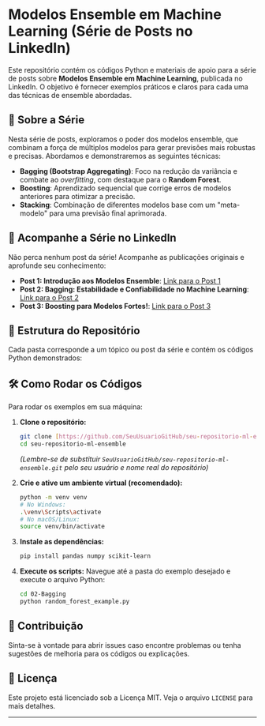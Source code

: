 # Modelos Ensemble em Machine Learning (Série de Posts no LinkedIn)

Este repositório contém os códigos Python e materiais de apoio para a série de posts sobre **Modelos Ensemble em Machine Learning**, publicada no LinkedIn. O objetivo é fornecer exemplos práticos e claros para cada uma das técnicas de ensemble abordadas.

## 🚀 Sobre a Série

Nesta série de posts, exploramos o poder dos modelos ensemble, que combinam a força de múltiplos modelos para gerar previsões mais robustas e precisas. Abordamos e demonstraremos as seguintes técnicas:

* **Bagging (Bootstrap Aggregating)**: Foco na redução da variância e combate ao *overfitting*, com destaque para o **Random Forest**.
* **Boosting**: Aprendizado sequencial que corrige erros de modelos anteriores para otimizar a precisão.
* **Stacking**: Combinação de diferentes modelos base com um "meta-modelo" para uma previsão final aprimorada.

## 🔗 Acompanhe a Série no LinkedIn

Não perca nenhum post da série! Acompanhe as publicações originais e aprofunde seu conhecimento:

* **Post 1: Introdução aos Modelos Ensemble**: [Link para o Post 1](https://www.linkedin.com/feed/update/urn:li:activity:7336518449797464064/)
* **Post 2: Bagging: Estabilidade e Confiabilidade no Machine Learning**: [Link para o Post 2](https://www.linkedin.com/posts/tiago-valaski_bagging-a-t%C3%A9cnica-que-transforma-modelos-activity-7339378908603035648-tTfa?utm_source=share&utm_medium=member_desktop&rcm=ACoAAC9Bc58Bz_Q_v7MsbbhHEA__1LSAbZuLIg8)
* **Post 3: Boosting para Modelos Fortes!**: [Link para o Post 3](https://www.linkedin.com/posts/tiago-valaski_decifrado-modelos-ensemble-parte-3-boosting-activity-7343708843660431361-Pc2z?utm_source=share&utm_medium=member_desktop&rcm=ACoAAC9Bc58Bz_Q_v7MsbbhHEA__1LSAbZuLIg8)

## 📂 Estrutura do Repositório

Cada pasta corresponde a um tópico ou post da série e contém os códigos Python demonstrados:                                                                   
## 🛠️ Como Rodar os Códigos

Para rodar os exemplos em sua máquina:

1.  **Clone o repositório:**
    ```bash
    git clone [https://github.com/SeuUsuarioGitHub/seu-repositorio-ml-ensemble.git](https://github.com/SeuUsuarioGitHub/seu-repositorio-ml-ensemble.git)
    cd seu-repositorio-ml-ensemble
    ```
    *(Lembre-se de substituir `SeuUsuarioGitHub/seu-repositorio-ml-ensemble.git` pelo seu usuário e nome real do repositório)*

2.  **Crie e ative um ambiente virtual (recomendado):**
    ```bash
    python -m venv venv
    # No Windows:
    .\venv\Scripts\activate
    # No macOS/Linux:
    source venv/bin/activate
    ```

3.  **Instale as dependências:**
    ```bash
    pip install pandas numpy scikit-learn
    ```

4.  **Execute os scripts:**
    Navegue até a pasta do exemplo desejado e execute o arquivo Python:
    ```bash
    cd 02-Bagging
    python random_forest_example.py
    ```

## 🤝 Contribuição

Sinta-se à vontade para abrir issues caso encontre problemas ou tenha sugestões de melhoria para os códigos ou explicações.

## 📄 Licença

Este projeto está licenciado sob a Licença MIT. Veja o arquivo `LICENSE` para mais detalhes.

---
